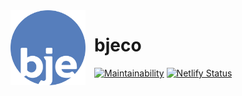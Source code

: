 <img style='float:left;margin-right:1em;' src="src/images/bje.svg" width="120">

# bjeco

[![Maintainability](https://api.codeclimate.com/v1/badges/599a061a59a00343acac/maintainability)](https://codeclimate.com/github/brianespinosa/bjeco/maintainability)
[![Netlify Status](https://api.netlify.com/api/v1/badges/3e43be74-2c60-4220-b42a-64fbbe1c6095/deploy-status)](https://app.netlify.com/sites/bjeco/deploys)
